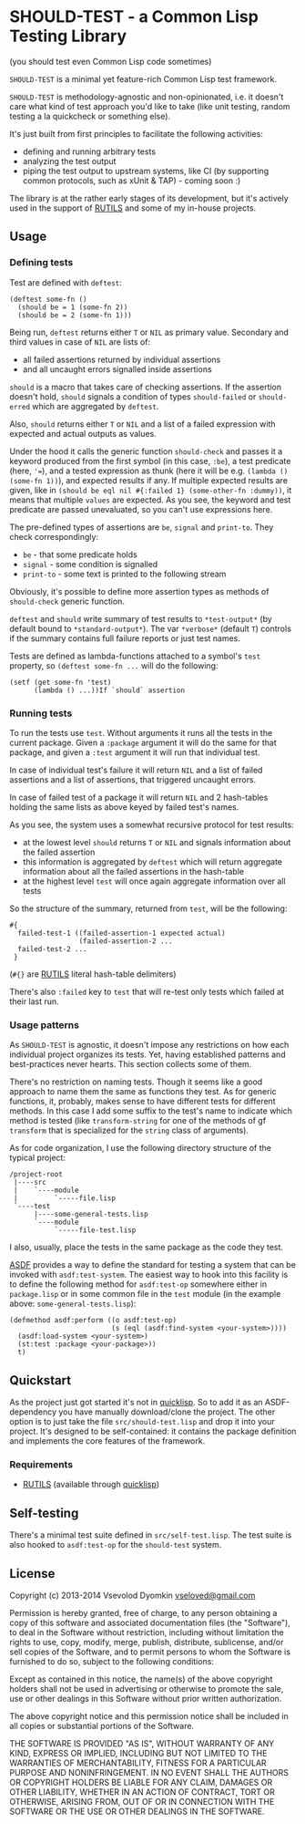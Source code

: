 # SHOULD-TEST - a Common Lisp Testing Library

(you should test even Common Lisp code sometimes)

`SHOULD-TEST` is a minimal yet feature-rich Common Lisp test framework.

`SHOULD-TEST` is methodology-agnostic and non-opinionated,
i.e. it doesn't care what kind of test approach you'd like to take
(like unit testing, random testing a la quickcheck or something else).


It's just built from first principles to facilitate the following activities:

- defining and running arbitrary tests
- analyzing the test output
- piping the test output to upstream systems, like CI
  (by supporting common protocols, such as xUnit & TAP) - coming soon :)

The library is at the rather early stages of its development,
but it's actively used in the support of [RUTILS][rutils] and some
of my in-house projects.

## Usage

### Defining tests

Test are defined with `deftest`:

    (deftest some-fn ()
      (should be = 1 (some-fn 2))
      (should be = 2 (some-fn 1)))

Being run, `deftest` returns either `T` or `NIL` as primary value.
Secondary and third values in case of `NIL` are lists of:

- all failed assertions returned by individual assertions
- and all uncaught errors signalled inside assertions

`should` is a macro that takes care of checking assertions.
If the assertion doesn't hold, `should` signals a condition of types
`should-failed` or `should-erred` which are aggregated by `deftest`.

Also, `should` returns either `T` or
`NIL` and a list of a failed expression with expected and actual outputs as values.

Under the hood it calls the generic function `should-check`
and passes it a keyword produced from the first symbol (in this case, `:be`),
a test predicate (here, `'=`), and a tested expression as thunk
(here it will be e.g. `(lambda () (some-fn 1))`), and expected results if any.
If multiple expected results are given, like in
`(should be eql nil #{:failed 1} (some-other-fn :dummy))`,
it means that multiple `values` are expected.
As you see, the keyword and test predicate are passed unevaluated,
so you can't use expressions here.

The pre-defined types of assertions are `be`, `signal` and `print-to`.
They check correspondingly:

- `be` - that some predicate holds
- `signal` - some condition is signalled
- `print-to` - some text is printed to the following stream

Obviously, it's possible to define more assertion types
as methods of `should-check` generic function.

`deftest` and `should` write summary of test results to `*test-output*`
(by default bound to `*standard-output*`).
The var `*verbose*` (default `T`) controls if the summary contains
full failure reports or just test names.

Tests are defined as lambda-functions attached to a symbol's `test` property,
so `(deftest some-fn ...` will do the following:

    (setf (get some-fn 'test)
          (lambda () ...))If `should` assertion


### Running tests

To run the tests use `test`. Without arguments it runs all the tests
in the current package. Given a `:package` argument it will do the same
for that package, and given a `:test` argument it will run that individual test.

In case of individual test's failure it will return `NIL`
and a list of failed assertions and a list of assertions,
that triggered uncaught errors.

In case of failed test of a package it will return `NIL`
and 2 hash-tables holding the same lists as above keyed by failed test's names.

As you see, the system uses a somewhat recursive protocol for test results:

- at the lowest level `should` returns `T` or `NIL`
  and signals information about the failed assertion
- this information is aggregated by `deftest` which will return
  aggregate information about all the failed assertions in the hash-table
- at the highest level `test` will once again aggregate information
  over all tests

So the structure of the summary, returned from `test`, will be the following:

    #{
      failed-test-1 ((failed-assertion-1 expected actual)
                     (failed-assertion-2 ...
      failed-test-2 ...
     }

(`#{}` are [RUTILS][rutils] literal hash-table delimiters)

There's also `:failed` key to `test` that will re-test only tests
which failed at their last run.

### Usage patterns

As `SHOULD-TEST` is agnostic, it doesn't impose any restrictions on
how each individual project organizes its tests. Yet, having established
patterns and best-practices never hearts. This section collects some of them.

There's no restriction on naming tests. Though it seems like a good approach
to name them the same as functions they test. As for generic functions,
it, probably, makes sense to have different tests for different methods.
In this case I add some suffix to the test's name to indicate which method
is tested (like `transform-string` for one of the methods of gf `transform`
that is specialized for the `string` class of arguments).

As for code organization, I use the following directory structure
of the typical project:


    /project-root
     |----src
     |    `----module
     |         `-----file.lisp
     `----test
          |----some-general-tests.lisp
          `----module
               `-----file-test.lisp

I also, usually, place the tests in the same package as the code they test.

[ASDF][asdf] provides a way to define the standard  for testing a system
that can be invoked with `asdf:test-system`.
The easiest way to hook into this facility is to define the following method
for `asdf:test-op` somewhere either in `package.lisp` or in some common file in
the `test` module (in the example above: `some-general-tests.lisp`):

    (defmethod asdf:perform ((o asdf:test-op)
                             (s (eql (asdf:find-system <your-system>))))
      (asdf:load-system <your-system>)
      (st:test :package <your-package>))
      t)


## Quickstart

As the project just got started it's not in [quicklisp][ql].
So to add it as an ASDF-dependency you have manually download/clone the project.
The other option is to just take the file `src/should-test.lisp`
and drop it into your project. It's designed to be self-contained:
it contains the package definition
and implements the core features of the framework.

### Requirements

- [RUTILS][rutils] (available through [quicklisp][ql])


## Self-testing

There's a minimal test suite defined in `src/self-test.lisp`.
The test suite is also hooked to `asdf:test-op` for the `should-test` system.


## License

 Copyright (c) 2013-2014 Vsevolod Dyomkin <vseloved@gmail.com>

 Permission is hereby granted, free of charge, to any person
 obtaining a copy of this software and associated documentation
 files (the "Software"), to deal in the Software without
 restriction, including without limitation the rights to use,
 copy, modify, merge, publish, distribute, sublicense, and/or sell
 copies of the Software, and to permit persons to whom the
 Software is furnished to do so, subject to the following
 conditions:

 Except as contained in this notice, the name(s) of the above
 copyright holders shall not be used in advertising or otherwise
 to promote the sale, use or other dealings in this Software
 without prior written authorization.

 The above copyright notice and this permission notice shall be
 included in all copies or substantial portions of the Software.

 THE SOFTWARE IS PROVIDED "AS IS", WITHOUT WARRANTY OF ANY KIND,
 EXPRESS OR IMPLIED, INCLUDING BUT NOT LIMITED TO THE WARRANTIES
 OF MERCHANTABILITY, FITNESS FOR A PARTICULAR PURPOSE AND
 NONINFRINGEMENT. IN NO EVENT SHALL THE AUTHORS OR COPYRIGHT
 HOLDERS BE LIABLE FOR ANY CLAIM, DAMAGES OR OTHER LIABILITY,
 WHETHER IN AN ACTION OF CONTRACT, TORT OR OTHERWISE, ARISING
 FROM, OUT OF OR IN CONNECTION WITH THE SOFTWARE OR THE USE OR
 OTHER DEALINGS IN THE SOFTWARE.


  [ql]: http://quicklisp.org
  [asdf]: http://common-lisp.net/project/asdf
  [rutils]: http://github.com/vseloved/rutils
